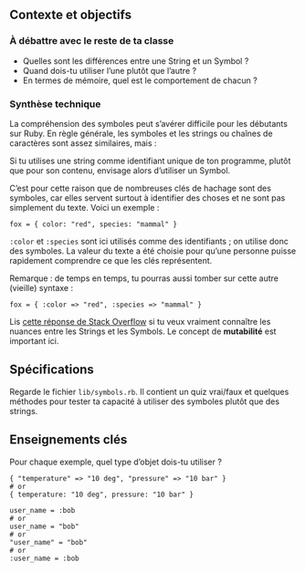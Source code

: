Contexte et objectifs
---------------------

### À débattre avec le reste de ta classe

-   Quelles sont les différences entre une String et un Symbol ?
-   Quand dois-tu utiliser l’une plutôt que l’autre ?
-   En termes de mémoire, quel est le comportement de chacun ?

### Synthèse technique

La compréhension des symboles peut s’avérer difficile pour les débutants sur Ruby. En règle générale, les symboles et les strings ou chaînes de caractères sont assez similaires, mais :

Si tu utilises une string comme identifiant unique de ton programme, plutôt que pour son contenu, envisage alors d’utiliser un Symbol.

C’est pour cette raison que de nombreuses clés de hachage sont des symboles, car elles servent surtout à identifier des choses et ne sont pas simplement du texte. Voici un exemple :

``` {.ruby}
fox = { color: "red", species: "mammal" }
```

`:color` et `:species` sont ici utilisés comme des identifiants ; on utilise donc des symboles. La valeur du texte a été choisie pour qu’une personne puisse rapidement comprendre ce que les clés représentent.

Remarque : de temps en temps, tu pourras aussi tomber sur cette autre (vieille) syntaxe :

``` {.ruby}
fox = { :color => "red", :species => "mammal" }
```

Lis [cette réponse de Stack Overflow](http://stackoverflow.com/a/8189435/197944/) si tu veux vraiment connaître les nuances entre les Strings et les Symbols. Le concept de **mutabilité** est important ici.

Spécifications
--------------

Regarde le fichier `lib/symbols.rb`. Il contient un quiz vrai/faux et quelques méthodes pour tester ta capacité à utiliser des symboles plutôt que des strings.

Enseignements clés
------------------

Pour chaque exemple, quel type d’objet dois-tu utiliser ?

``` {.ruby}
{ "temperature" => "10 deg", "pressure" => "10 bar" }
# or
{ temperature: "10 deg", pressure: "10 bar" }
```

``` {.ruby}
user_name = :bob
# or
user_name = "bob"
# or
"user_name" = "bob"
# or
:user_name = :bob
```
